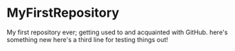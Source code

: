 # MyFirstRepository
My first repository ever; getting used to and acquainted with GitHub.
here's something new
here's a third line for testing things out!
